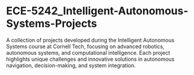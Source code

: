 # ECE-5242_Intelligent-Autonomous-Systems-Projects
A collection of projects developed during the Intelligent Autonomous Systems course at Cornell Tech, focusing on advanced robotics, autonomous systems, and computational intelligence. Each project highlights unique challenges and innovative solutions in autonomous navigation, decision-making, and system integration.
